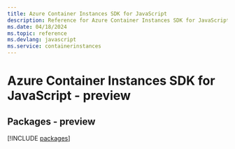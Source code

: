 ```yaml
---
title: Azure Container Instances SDK for JavaScript
description: Reference for Azure Container Instances SDK for JavaScript
ms.date: 04/18/2024
ms.topic: reference
ms.devlang: javascript
ms.service: containerinstances
---
```

# Azure Container Instances SDK for JavaScript - preview
## Packages - preview
[!INCLUDE [packages](container-instances-index.md)]